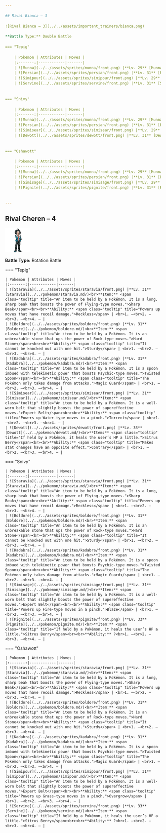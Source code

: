```yaml
---

## Rival Bianca – 3

![Rival Bianca – 3](../../assets/important_trainers/bianca.png)

**Battle Type:** Double Battle

=== "Tepig"

    | Pokemon | Attributes | Moves |
    |:-------:|------------|-------|
    | ![Munna](../../assets/sprites/munna/front.png) |**Lv. 29** [Munna](../../pokemon/munna.md/)<br>**Item:** No Item<br>**Ability:** <span class="tooltip" title="Boosts move power when the Pokémon moves last.">Analytic</span> | <br>1. —<br>2. —<br>3. —<br>4. — |
    | ![Persian](../../assets/sprites/persian/front.png) |**Lv. 31** [Persian](../../pokemon/persian.md/)<br>**Item:** No Item<br>**Ability:** <span class="tooltip" title="Powers up the Pokémon’s weaker moves.">Technician</span> | <br>1. —<br>2. —<br>3. —<br>4. — |
    | ![Simipour](../../assets/sprites/simipour/front.png) |**Lv. 29** [Simipour](../../pokemon/simipour.md/)<br>**Item:** No Item<br>**Ability:** <span class="tooltip" title="Raises Speed if a held item is used.">Unburden</span> | <br>1. —<br>2. —<br>3. —<br>4. — |
    | ![Servine](../../assets/sprites/servine/front.png) |**Lv. 31** [Servine](../../pokemon/servine.md/)<br>**Item:** <span class="tooltip" title="If held by a Pokémon, it heals the user’s HP a little.">Sitrus Berry</span><br><br>**Ability:** <span class="tooltip" title="Makes stat changes have an opposite effect.">Contrary</span> | <br>1. —<br>2. —<br>3. —<br>4. — |
    

=== "Snivy"

    | Pokemon | Attributes | Moves |
    |:-------:|------------|-------|
    | ![Munna](../../assets/sprites/munna/front.png) |**Lv. 29** [Munna](../../pokemon/munna.md/)<br>**Item:** No Item<br>**Ability:** <span class="tooltip" title="Boosts move power when the Pokémon moves last.">Analytic</span> | <br>1. —<br>2. —<br>3. —<br>4. — |
    | ![Persian](../../assets/sprites/persian/front.png) |**Lv. 31** [Persian](../../pokemon/persian.md/)<br>**Item:** No Item<br>**Ability:** <span class="tooltip" title="Powers up the Pokémon’s weaker moves.">Technician</span> | <br>1. —<br>2. —<br>3. —<br>4. — |
    | ![Simisear](../../assets/sprites/simisear/front.png) |**Lv. 29** [Simisear](../../pokemon/simisear.md/)<br>**Item:** No Item<br>**Ability:** <span class="tooltip" title="Powers up the Pokémon’s weaker moves.">Technician</span> | <br>1. —<br>2. —<br>3. —<br>4. — |
    | ![Dewott](../../assets/sprites/dewott/front.png) |**Lv. 31** [Dewott](../../pokemon/dewott.md/)<br>**Item:** <span class="tooltip" title="If held by a Pokémon, it heals the user’s HP a little.">Sitrus Berry</span><br><br>**Ability:** <span class="tooltip" title="Prevents the Pokémon from falling asleep.">Vital Spirit</span> | <br>1. —<br>2. —<br>3. —<br>4. — |
    

=== "Oshawott"

    | Pokemon | Attributes | Moves |
    |:-------:|------------|-------|
    | ![Munna](../../assets/sprites/munna/front.png) |**Lv. 29** [Munna](../../pokemon/munna.md/)<br>**Item:** No Item<br>**Ability:** <span class="tooltip" title="Boosts move power when the Pokémon moves last.">Analytic</span> | <br>1. —<br>2. —<br>3. —<br>4. — |
    | ![Persian](../../assets/sprites/persian/front.png) |**Lv. 31** [Persian](../../pokemon/persian.md/)<br>**Item:** No Item<br>**Ability:** <span class="tooltip" title="Powers up the Pokémon’s weaker moves.">Technician</span> | <br>1. —<br>2. —<br>3. —<br>4. — |
    | ![Simisage](../../assets/sprites/simisage/front.png) |**Lv. 29** [Simisage](../../pokemon/simisage.md/)<br>**Item:** No Item<br>**Ability:** <span class="tooltip" title="Powers up the Pokémon’s weaker moves.">Technician</span> | <br>1. —<br>2. —<br>3. —<br>4. — |
    | ![Pignite](../../assets/sprites/pignite/front.png) |**Lv. 31** [Pignite](../../pokemon/pignite.md/)<br>**Item:** <span class="tooltip" title="If held by a Pokémon, it heals the user’s HP a little.">Sitrus Berry</span><br><br>**Ability:** <span class="tooltip" title="Powers up moves of the same type.">Adaptability</span> | <br>1. —<br>2. —<br>3. —<br>4. — |
    

---
```


## Rival Cheren – 4

![Rival Cheren – 4](../../assets/important_trainers/cheren.png)

**Battle Type:** Rotation Battle

=== "Tepig"

    | Pokemon | Attributes | Moves |
    |:-------:|------------|-------|
    | ![Staravia](../../assets/sprites/staravia/front.png) |**Lv. 31** [Staravia](../../pokemon/staravia.md/)<br>**Item:** <span class="tooltip" title="An item to be held by a Pokémon. It is a long, sharp beak that boosts the power of Flying-type moves.">Sharp Beak</span><br><br>**Ability:** <span class="tooltip" title="Powers up moves that have recoil damage.">Reckless</span> | <br>1. —<br>2. —<br>3. —<br>4. — |
    | ![Boldore](../../assets/sprites/boldore/front.png) |**Lv. 31** [Boldore](../../pokemon/boldore.md/)<br>**Item:** <span class="tooltip" title="An item to be held by a Pokémon. It is an unbreakable stone that ups the power of Rock-type moves.">Hard Stone</span><br><br>**Ability:** <span class="tooltip" title="It cannot be knocked out with one hit.">Sturdy</span> | <br>1. —<br>2. —<br>3. —<br>4. — |
    | ![Kadabra](../../assets/sprites/kadabra/front.png) |**Lv. 31** [Kadabra](../../pokemon/kadabra.md/)<br>**Item:** <span class="tooltip" title="An item to be held by a Pokémon. It is a spoon imbued with telekinetic power that boosts Psychic-type moves.">Twisted Spoon</span><br><br>**Ability:** <span class="tooltip" title="The Pokémon only takes damage from attacks.">Magic Guard</span> | <br>1. —<br>2. —<br>3. —<br>4. — |
    | ![Simisear](../../assets/sprites/simisear/front.png) |**Lv. 31** [Simisear](../../pokemon/simisear.md/)<br>**Item:** <span class="tooltip" title="An item to be held by a Pokémon. It is a well-worn belt that slightly boosts the power of supereffective moves.">Expert Belt</span><br><br>**Ability:** <span class="tooltip" title="Powers up Water-type moves in a pinch.">Torrent</span> | <br>1. —<br>2. —<br>3. —<br>4. — |
    | ![Dewott](../../assets/sprites/dewott/front.png) |**Lv. 33** [Dewott](../../pokemon/dewott.md/)<br>**Item:** <span class="tooltip" title="If held by a Pokémon, it heals the user’s HP a little.">Sitrus Berry</span><br><br>**Ability:** <span class="tooltip" title="Makes stat changes have an opposite effect.">Contrary</span> | <br>1. —<br>2. —<br>3. —<br>4. — |
    

=== "Snivy"

    | Pokemon | Attributes | Moves |
    |:-------:|------------|-------|
    | ![Staravia](../../assets/sprites/staravia/front.png) |**Lv. 31** [Staravia](../../pokemon/staravia.md/)<br>**Item:** <span class="tooltip" title="An item to be held by a Pokémon. It is a long, sharp beak that boosts the power of Flying-type moves.">Sharp Beak</span><br><br>**Ability:** <span class="tooltip" title="Powers up moves that have recoil damage.">Reckless</span> | <br>1. —<br>2. —<br>3. —<br>4. — |
    | ![Boldore](../../assets/sprites/boldore/front.png) |**Lv. 31** [Boldore](../../pokemon/boldore.md/)<br>**Item:** <span class="tooltip" title="An item to be held by a Pokémon. It is an unbreakable stone that ups the power of Rock-type moves.">Hard Stone</span><br><br>**Ability:** <span class="tooltip" title="It cannot be knocked out with one hit.">Sturdy</span> | <br>1. —<br>2. —<br>3. —<br>4. — |
    | ![Kadabra](../../assets/sprites/kadabra/front.png) |**Lv. 31** [Kadabra](../../pokemon/kadabra.md/)<br>**Item:** <span class="tooltip" title="An item to be held by a Pokémon. It is a spoon imbued with telekinetic power that boosts Psychic-type moves.">Twisted Spoon</span><br><br>**Ability:** <span class="tooltip" title="The Pokémon only takes damage from attacks.">Magic Guard</span> | <br>1. —<br>2. —<br>3. —<br>4. — |
    | ![Simisage](../../assets/sprites/simisage/front.png) |**Lv. 31** [Simisage](../../pokemon/simisage.md/)<br>**Item:** <span class="tooltip" title="An item to be held by a Pokémon. It is a well-worn belt that slightly boosts the power of supereffective moves.">Expert Belt</span><br><br>**Ability:** <span class="tooltip" title="Powers up Fire-type moves in a pinch.">Blaze</span> | <br>1. —<br>2. —<br>3. —<br>4. — |
    | ![Pignite](../../assets/sprites/pignite/front.png) |**Lv. 33** [Pignite](../../pokemon/pignite.md/)<br>**Item:** <span class="tooltip" title="If held by a Pokémon, it heals the user’s HP a little.">Sitrus Berry</span><br><br>**Ability:** ?<br>1. —<br>2. —<br>3. —<br>4. — |
    

=== "Oshawott"

    | Pokemon | Attributes | Moves |
    |:-------:|------------|-------|
    | ![Staravia](../../assets/sprites/staravia/front.png) |**Lv. 31** [Staravia](../../pokemon/staravia.md/)<br>**Item:** <span class="tooltip" title="An item to be held by a Pokémon. It is a long, sharp beak that boosts the power of Flying-type moves.">Sharp Beak</span><br><br>**Ability:** <span class="tooltip" title="Powers up moves that have recoil damage.">Reckless</span> | <br>1. —<br>2. —<br>3. —<br>4. — |
    | ![Boldore](../../assets/sprites/boldore/front.png) |**Lv. 31** [Boldore](../../pokemon/boldore.md/)<br>**Item:** <span class="tooltip" title="An item to be held by a Pokémon. It is an unbreakable stone that ups the power of Rock-type moves.">Hard Stone</span><br><br>**Ability:** <span class="tooltip" title="It cannot be knocked out with one hit.">Sturdy</span> | <br>1. —<br>2. —<br>3. —<br>4. — |
    | ![Kadabra](../../assets/sprites/kadabra/front.png) |**Lv. 31** [Kadabra](../../pokemon/kadabra.md/)<br>**Item:** <span class="tooltip" title="An item to be held by a Pokémon. It is a spoon imbued with telekinetic power that boosts Psychic-type moves.">Twisted Spoon</span><br><br>**Ability:** <span class="tooltip" title="The Pokémon only takes damage from attacks.">Magic Guard</span> | <br>1. —<br>2. —<br>3. —<br>4. — |
    | ![Simipour](../../assets/sprites/simipour/front.png) |**Lv. 31** [Simipour](../../pokemon/simipour.md/)<br>**Item:** <span class="tooltip" title="An item to be held by a Pokémon. It is a well-worn belt that slightly boosts the power of supereffective moves.">Expert Belt</span><br><br>**Ability:** <span class="tooltip" title="Powers up Grass-type moves in a pinch.">Overgrow</span> | <br>1. —<br>2. —<br>3. —<br>4. — |
    | ![Servine](../../assets/sprites/servine/front.png) |**Lv. 33** [Servine](../../pokemon/servine.md/)<br>**Item:** <span class="tooltip" title="If held by a Pokémon, it heals the user’s HP a little.">Sitrus Berry</span><br><br>**Ability:** ?<br>1. —<br>2. —<br>3. —<br>4. — |
    

